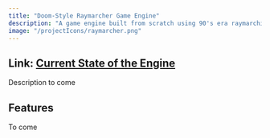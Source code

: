 ```yaml
---
title: "Doom-Style Raymarcher Game Engine"
description: "A game engine built from scratch using 90's era raymarching techniques and a custom ECS-based architecture"
image: "/projectIcons/raymarcher.png"
---
```


## Link: [Current State of the Engine](/stuff/raymarcher)

Description to come

## Features

To come

